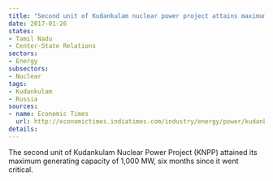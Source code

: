 ```yaml
---
title: "Second unit of Kudankulam nuclear power project attains maximum generating capacity at 1000 MW"
date: 2017-01-26
states:
- Tamil Nadu
- Center-State Relations
sectors:
- Energy
subsectors:
- Nuclear
tags:
- Kudankulam
- Russia
sources:
- name: Economic Times
  url: http://economictimes.indiatimes.com/industry/energy/power/kudankulam-2nd-unit-generates-full-capacity-of-1000-mwe/articleshow/56717880.cms
details:
---
```


The second unit of Kudankulam Nuclear Power Project (KNPP) attained its maximum generating capacity of 1,000 MW, six months since it went critical.
